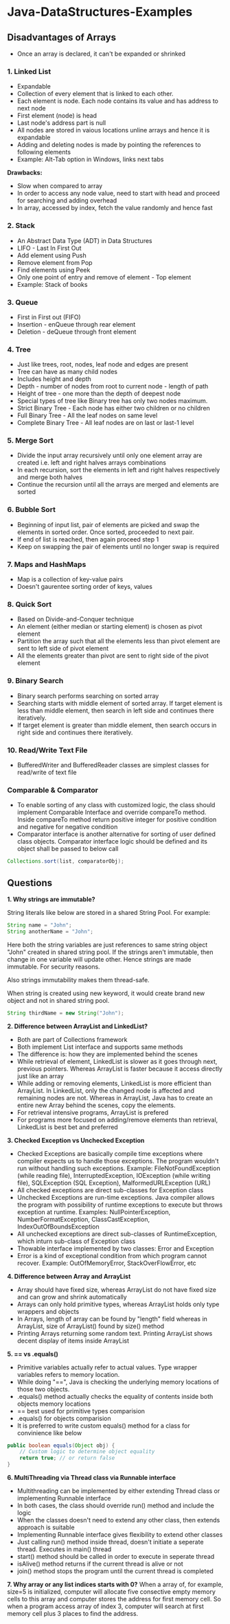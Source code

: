 # Java-DataStructures-Examples

## Disadvantages of Arrays
- Once an array is declared, it can't be expanded or shrinked

### 1. Linked List

- Expandable
- Collection of every element that is linked to each other.
- Each element is node. Each node contains its value and has address to next node
- First element (node) is head
- Last node's address part is null
- All nodes are stored in vaious locations unline arrays and hence it is expandable
- Adding and deleting nodes is made by pointing the references to following elements
- Example: Alt-Tab option in Windows, links next tabs

**Drawbacks:** 
- Slow when compared to array
- In order to access any node value, need to start with head and proceed for searching and adding overhead
- In array, accessed by index, fetch the value randomly and hence fast

### 2. Stack

- An Abstract Data Type (ADT) in Data Structures
- LIFO - Last In First Out
- Add element using Push
- Remove element from Pop
- Find elements using Peek
- Only one point of entry and remove of element - Top element
- Example: Stack of books

### 3. Queue

- First in First out (FIFO)
- Insertion - enQueue through rear element
- Deletion - deQueue through front element

### 4. Tree

- Just like trees, root, nodes, leaf node and edges are present
- Tree can have as many child nodes
- Includes height and depth
- Depth - number of nodes from root to current node - length of path
- Height of tree - one more than the depth of deepest node
- Special types of tree like Binary tree has only two nodes maximum.
- Strict Binary Tree - Each node has either two children or no children
- Full Binary Tree - All the leaf nodes on same level
- Complete Binary Tree - All leaf nodes are on last or last-1 level

### 5. Merge Sort

- Divide the input array recursively until only one element array are created i.e. left and right halves arrays combinations
- In each recursion, sort the elements in left and right halves respectively and merge both halves
- Continue the recursion until all the arrays are merged and elements are sorted

### 6. Bubble Sort

- Beginning of input list, pair of elements are picked and swap the elements in sorted order. Once sorted, proceeded to next pair. 
- If end of list is reached, then again proceed step 1
- Keep on swapping the pair of elements until no longer swap is required

### 7. Maps and HashMaps

- Map is a collection of key-value pairs
- Doesn't gaurentee sorting order of keys, values

### 8. Quick Sort

- Based on Divide-and-Conquer technique
- An element (either median or starting element) is chosen as pivot element
- Partition the array such that all the elements less than pivot element are sent to left side of pivot element
- All the elements greater than pivot are sent to right side of the pivot element

### 9. Binary Search

- Binary search performs searching on sorted array
- Searching starts with middle element of sorted array. If target element is less than middle element, then search in left side and continues there iteratively. 
- If target element is greater than middle element, then search occurs in right side and continues there iteratively.

### 10. Read/Write Text File

- BufferedWriter and BufferedReader classes are simplest classes for read/write of text file

### Comparable & Comparator

- To enable sorting of any class with customized logic, the class should implement Comparable Interface and override compareTo method. Inside compareTo method return positive integer for positive condition and negative for negative condition
- Comparator interface is another alternative for sorting of user defined class objects. Comparator interface logic should be defined and its object shall be passed to below call
```Java
Collections.sort(list, comparatorObj);
```

## Questions

**1. Why strings are immutable?**

String literals like below are stored in a shared String Pool. For example:

```Java
String name = "John";
String anotherName = "John";
```

Here both the string variables are just references to same string object "John" created in shared string pool. If the strings aren't immutable, then change in one variable will update other. Hence strings are made immutable. For security reasons.

Also strings immutability makes them thread-safe.

When string is created using new keyword, it would create brand new object and not in shared string pool.

```Java
String thirdName = new String("John");
```

**2. Difference between ArrayList and LinkedList?**
- Both are part of Collections framework
- Both implement List interface and supports same methods
- The difference is: how they are implemented behind the scenes
- While retrieval of element, LinkedList is slower as it goes through next, previous pointers. Whereas ArrayList is faster because it access directly just like an array
- While adding or removing elements, LinkedList is more efficient than ArrayList. In LinkedList, only the changed node is affected and remaining nodes are not. Whereas in ArrayList, Java has to create an entire new Array behind the scenes, copy the elements. 
- For retrieval intensive programs, ArrayList is prefered
- For programs more focused on adding/remove elements than retrieval, LinkedList is best bet and preferred

**3. Checked Exception vs Unchecked Exception**

- Checked Exceptions are basically compile time exceptions where compiler expects us to handle those exceptions. The program wouldn't run without handling such exceptions.
Example: FileNotFoundException (while reading file), InterruptedException, IOException (while writing file), SQLException (SQL Exception), MalformedURLException (URL)
- All checked exceptions are direct sub-classes for Exception class
- Unchecked Exceptions are run-time exceptions. Java compiler allows the program with possibility of runtime exceptions to execute but throws exception at runtime. Examples: NullPointerException, NumberFormatException, ClassCastException, IndexOutOfBoundsException
- All unchecked exceptions are direct sub-classes of RuntimeException, which inturn sub-class of Exception class
- Thowable interface implemented by two classes: Error and Exception
- Error is a kind of exceptional condition from which program cannot recover. Example: OutOfMemoryError, StackOverFlowError, etc

**4. Difference between Array and ArrayList**

- Array should have fixed size, whereas ArrayList do not have fixed size and can grow and shrink automatically
- Arrays can only hold primitive types, whereas ArrayList holds only type wrappers and objects
- In Arrays, length of array can be found by "length" field whereas in ArrayList, size of ArrayList() found by size() method   
- Printing Arrays returning some random text. Printing ArrayList shows decent display of items inside ArrayList

**5. == vs .equals()**

- Primitive variables actually refer to actual values. Type wrapper variables refers to memory location.
- While doing "==", Java is checking the underlying memory locations of those two objects.
- .equals() method actually checks the equality of contents inside both objects memory locations
- == best used for primitive types comparision
- .equals() for objects comparision
- It is preferred to write custom equals() method for a class for convinience like below
```Java
public boolean equals(Object obj) {
    // Custom logic to determine object equality
    return true; // or return false
}
```

**6. MultiThreading via Thread class via Runnable interface**
- Multithreading can be implemented by either extending Thread class or implementing Runnable interface
- In both cases, the class should override run() method and include the logic
- When the classes doesn't need to extend any other class, then extends approach is suitable
- Implementing Runnable interface gives flexibility to extend other classes
- Just calling run() method inside thread, doesn't initiate a seperate thread. Executes in main() thread
- start() method should be called in order to execute in seperate thread
- isAlive() method returns if the current thread is alive or not
- join() method stops the program until the current thread is completed


**7. Why array or any list indices starts with 0?**
When a array of, for example, size=5 is initialized, computer will allocate five consective empty memory cells to this array and computer stores the address for first memory cell. So when a program access array of index 3, computer will search at first memory cell plus 3 places to find the address.
